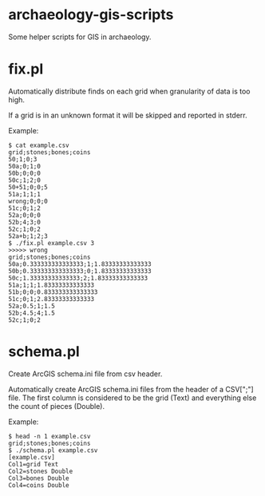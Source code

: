 # archaeology-gis-scripts
Some helper scripts for GIS in archaeology.

# fix.pl

Automatically distribute finds on each grid when granularity of data is too high.

If a grid is in an unknown format it will be skipped and reported in stderr.


Example:

```
$ cat example.csv
grid;stones;bones;coins
50;1;0;3
50a;0;1;0
50b;0;0;0
50c;1;2;0
50+51;0;0;5
51a;1;1;1
wrong;0;0;0
51c;0;1;2
52a;0;0;0
52b;4;3;0
52c;1;0;2
52a+b;1;2;3
$ ./fix.pl example.csv 3
>>>>> wrong
grid;stones;bones;coins
50a;0.333333333333333;1;1.83333333333333
50b;0.333333333333333;0;1.83333333333333
50c;1.33333333333333;2;1.83333333333333
51a;1;1;1.83333333333333
51b;0;0;0.833333333333333
51c;0;1;2.83333333333333
52a;0.5;1;1.5
52b;4.5;4;1.5
52c;1;0;2
```

# schema.pl

Create ArcGIS schema.ini file from csv header.

Automatically create ArcGIS schema.ini files from the header of a CSV[";"] file.
The first column is considered to be the grid (Text) and everything else the count 
of pieces (Double).

Example:
```
$ head -n 1 example.csv
grid;stones;bones;coins
$ ./schema.pl example.csv
[example.csv]
Col1=grid Text
Col2=stones Double
Col3=bones Double
Col4=coins Double
```
